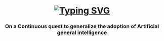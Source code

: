 <h1 align="center"><a href="https://git.io/typing-svg"><img src="https://readme-typing-svg.demolab.com?font=Fira+Code&pause=1000&width=435&lines=Hi%F0%9F%91%8B%2C+I+am+Jay+Reddy" alt="Typing SVG" /></a></h1>
<h3 align="center">On a Continuous quest to generalize the adoption of Artificial general intelligence</h3>
